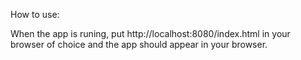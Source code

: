 How to use:

When the app is runing, put http://localhost:8080/index.html in your browser of choice and the app should appear in your browser. 
